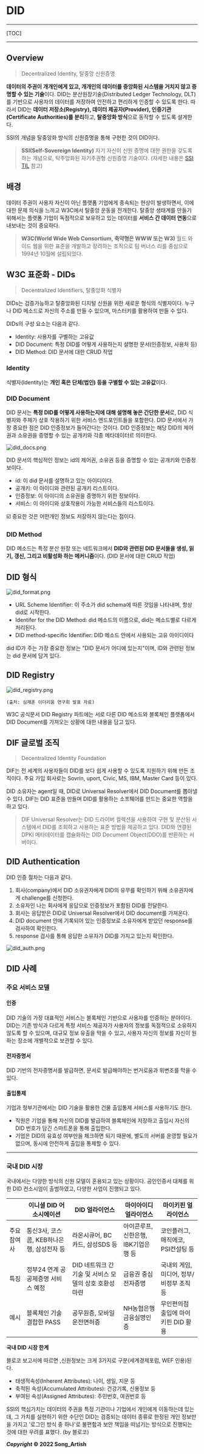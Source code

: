 # DID

---

[TOC]

---



## Overview

> Decentralized Identity, 탈중앙 신원증명

**데이터의 주권이 개개인에게 있고, 개개인의 데이터를 중앙화된 시스템을 거치지 않고 증명할 수 있는 기술**이다. DID는 분산원장기술(Distributed Ledger Technology, DLT)를 기반으로 사용자의 데이터를 저장하여 안전하고 편리하게 인증할 수 있도록 한다. 따라서 DID는 **데이터 저장소(Registry), 데이터 제공자(Provider), 인증기관(Certificate Authorities)를 분리**하고, **탈중앙화 방식**으로 동작할 수 있도록 설게한다.

SSI의 개념을 탈중앙화 방식의 신원증명을 통해 구현한 것이 DID이다.

> **SSI(Self-Sovereign Identity)**
자기 자신이 신원 증명에 대한 권한을 갖도록 하는 개념으로, 탁주앙화된 자기주권형 신원증명 기술이다. (자세한 내용은 [SSI TIL](../IT/SSI.md) 참고)



## 배경

데이터 주권이 사용자 자신이 아닌 플랫폼 기업에게 종속되는 현상이 발생하면서, 이에 대한 문제 의식을 느끼고 W3C에서 탈중앙 운동을 전개한다. 탈중앙 생태계를 만들기 위해서는 플랫폼 기업이 독점적으로 보유하고 있는 데이터를 **서비스 간 데이터 연동**으로 내보내는 것이 중요하다.

> **W3C(World Wide Web Consortium, 축약형은 WWW 또는 W3)**
월드 와이드 웹을 위한 표준을 개발하고 장려하는 조직으로 팀 버너스 리를 중심으로 1994년 10월에 설립되었다.



## W3C 표준화 - DIDs

> Decentralized Identifiers, 탈중앙화 식별자

DIDs는 검증가능하고 탈중앙화된 디지털 신원을 위한 새로운 형식의 식별자이다. 누구나 DID 메소드로 자신의 주소를 만들 수 있으며, 마스터키를 활용하여 만들 수 있다.

DIDs의 구성 요소는 다음과 같다.
- Identity: 사용자를 구별하는 고유값
- DID Document: 특정 DID를 어떻게 사용하는지 설명한 문서(인증정보, 사용처 등)
- DID Method: DID 문서에 대한 CRUD 작업

### Identity

식별자(Identity)는 **개인 혹은 단체(법인) 등을 구별할 수 있는 고유값**이다. 

### DID Document

DID 문서는 **특정 DID를 어떻게 사용하는지에 대해 설명해 놓은 간단한 문서**로, DID 식별자와 주체가 상호 작용하기 위한 서비스 엔드포인트들을 포함한다. DID 문서에서 가장 중요한 점은 DID 인증정보가 들어간다는 것이다. DID 인증정보는 해당 DID의 제어권과 소유권을 증명할 수 있는 공개키와 각종 메타데이터르 의미한다.

![did_docs.png](img/did_docs.png)

DID 문서의 핵심적인 정보는 id의 제어권, 소유권 등을 증명할 수 있는 공개키와 인증정보이다.

- id: 이 did 문서를 설명하고 있는 아이디이다.
- 공개키: 이 아이디와 관련된 공개키 리스트이다.
- 인증정보: 이 아이디의 소유권을 증명하기 위한 정보이다.
- 서비스: 이 아이디와 상호작용이 가능한 서비스들의 리스트이다.

☑️ 중요한 것은 어떤개인 정보도 저장하지 않는다는 점이다.

### DID Method

DID  메소드는 특정 분산 원장 또는 네트워크에서 **DID와 관련된 DID 문서들을 생성, 읽기, 갱신, 그리고 비활성화 하는 메커니즘**이다. (DID 문서에 대한 CRUD 작업)



## DID 형식

![did_format.png](img/did_format.png)

- URL Scheme Identifier: 이 주소가 did schema에 따른 것임을 나타내며, 항상 did로 시작한다.
- Identifer for the DID Method: did 메소드의 이름으로, did는 메소드별로 다르게 처리된다.
- DID method-specific Identifier: DID 메소드 안에서 사용되는 고유 아이디이다

did ID가 주는 가장 중요한 정보는 "DID 문서가 어디에 있는지"이며, ID와 관련된 정보는 did 문서에 담겨 있다.



## DID Registry

![did_registry.png](img/did_registry.png)

`(출처: 심재훈 이더리움 연구회 발표 자료)`

W3C 공식문서 DID Registry 파트에는 서로 다른 DID 메소드와 블록체인 플랫폼에서 DID Document를 가져오는 상황에 대한 내용을 담고 있다.



## DIF 글로벌 조직

> Decentralized Identity Foundation

DIF는 전 세계의 사용자들이 DID를 보다 쉽게 사용할 수 있도록 지원하기 위해 만든 조직이다. 주요 가입 회사로는 Sovrin, uport, Civic, MS, IBM, Master Card 등이 있다.

DID 소유자는 agent일 때, DID로 Universal Resolver에서 DID Document를 뽑아낼 수 있다. DIF는 DID 표준을 만들며 DID를 활용하는 소프퉤어를 만드는 중요한 역할을 하고 있다.

> DIF Universal Resolver는 DID 드라이버 컬렉션을 사용하여 구현 및 분산된 시스템에서 DID를 조회하고 사용하는 표준 방법을 제공하고 있다. DID와 연결된 DPKI 메타데이터를 캡슐화하는 DID Document Object(DDO)를 반환하는 서버이다.



## DID Authentication

DID 인증 절차는 다음과 같다.

1. 회사(company)에서 DID 소유권자에게 DID의 유무를 확인하기 위해 소유권자에게 challenge를 신청한다.
2. 소유자인 나는 회사에게 응답으로 인증정보가 포함된 DID를 전달한다.
3. 회사는 응답받은 DID로 Universal Resolver에서 DID document를 가져온다.
4. DID document 안에 기록되어 있는 인증정보로 소유자에게 받았던 response를 검사하여 확인한다.
5. response 검사를 통해 응답한 소유자가 DID를 가지고 있는지 확인한다.

![did_auth.png](img/did_auth.png)



## DID 사례

### 주요 서비스 모델

#### 인증

DID 기술의 가장 대표적인 서비스는 블록체인 기반으로 사용자를 인증하는 분야이다. DID는 기존 방식과 다르게 특정 서비스 제공자가 사용자의 정보를 독점적으로 소유하지 않도록 할 수 있으며, 대규모 정보 유출을 막을 수 있고, 사용자 자신의 정보를 자신이 원하는 장소에 개별적으로 보관할 수 있다.

#### 전자증명서

DID 기반의 전자증명서를 발급하면, 문서로 발급해야하는 번거로움과 위변조를 막을 수 있다.

#### 출입통제

기업과 정부기관에서는 DID 기술을 활용한 건물 출입통제 서비스를 사용하기도 한다.

- 직원은 기업을 통해 자신의 DID를 발급하여 블록체인에 저장하고 출입시 자신의 DID 번호가 담긴 스마트폰을 통해 출입한다.
- 기업은 DID의 유효성 여부만을 체크하면 되기 때문에, 별도의 서버를 운영할 필요가 없으며, 동시에 안전하게 출입을 통제할 수 있다.

---

### 국내 DID 시장

국내에서는 다양한 방식의 신원 모델이 혼용되고 있는 상황이다. 공인인증서 대체를 위한 DID 컨소시엄이 출범하였고, 다양한 사업이 진행되고 있다.

| | 이니셜 DID 어소시에이션 | DID 얼라이언스 | 마이아이디 얼라이언스 | 마이키핀 얼라이언스 |
|---|---|---|---|---|
|주요참여사| 통신3사, 코스콤, KEB하나은행, 삼성전자 등|라온시큐어, BC카드, 삼성SDS 등| 아이콘루프, 신한은행, IBK기업은행 등|코인플러그, 매직에코, PSI컨설팅 등|
|특징|정부24 연계 공공제증명 서비스 예정|DID 네트워크 간 기술 및 서비스 모델의 상호 호환성 마련|금융권 중심 전자증명|국내외 게임, 미디어, 정부/비정부 조직 등|
|예시|블록체인 기술 결합한 PASS|공무원증, 모바일 운전면허증|NH농협은행 금융실명인증|무인편의점 출입에 마이키핀 DID 활용|

**국내 DID 시장 한계**

블로코 보고서에 따르면 ,신원정보는 크게 3가지로 구분(세계경제포럼, WEF 인용)된다.

- 태생적속성(Inherent Attributes): 나이, 생일, 지문 등
- 축적된 속성(Accumulated Attributes): 건강기록, 신용정보 등
- 부여된 속성(Assigned Attributes): 주민번호, 여권번호 등

SSI의 핵심가치는 데이터의 주권을 특정 기관이나 기업에서 개인에게 이동하는데 있는데, 그 가치를 실현하기 위한 수단인 DID는 검증되는 데이터 종류로 한정된 개인 정보만을 가지고 '로그인 방식 중 하나'로 불편함과 보안 책임을 떠넘기는 방식으로 진행되는 것에 대한 우려를 표했다. (by 블로코)


***Copyright* © 2022 Song_Artish**